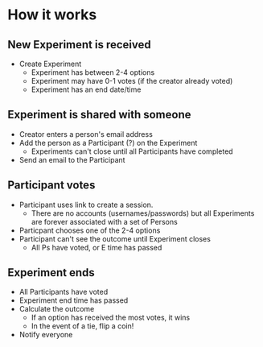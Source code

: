 # How it works

## New Experiment is received
- Create Experiment
    - Experiment has between 2-4 options
    - Experiment may have 0-1 votes (if the creator already voted)
    - Experiment has an end date/time
## Experiment is shared with someone
- Creator enters a person's email address
- Add the person as a Participant (?) on the Experiment
    - Experiments can't close until all Participants have completed
- Send an email to the Participant
## Participant votes
- Participant uses link to create a session. 
    - There are no accounts (usernames/passwords) but all Experiments are forever associated with a set of Persons
- Particpant chooses one of the 2-4 options
- Participant can't see the outcome until Experiment closes
    - All Ps have voted, or E time has passed
## Experiment ends
- All Participants have voted
- Experiment end time has passed
- Calculate the outcome
    - If an option has received the most votes, it wins
    - In the event of a tie, flip a coin!
- Notify everyone